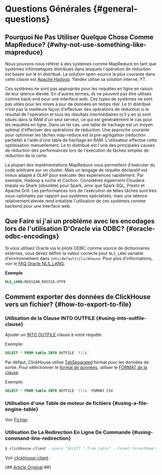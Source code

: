 # Questions Générales {#general-questions}

## Pourquoi Ne Pas Utiliser Quelque Chose Comme MapReduce? {#why-not-use-something-like-mapreduce}

Nous pouvons nous référer à des systèmes comme MapReduce en tant que systèmes informatiques distribués dans lesquels l'opération de réduction est basée sur le tri distribué. La solution open-source la plus courante dans cette classe est [Apache Hadoop](http://hadoop.apache.org). Yandex utilise sa solution interne, YT.

Ces systèmes ne sont pas appropriés pour les requêtes en ligne en raison de leur latence élevée. En d'autres termes, ils ne peuvent pas être utilisés comme back-end pour une interface web. Ces types de systèmes ne sont pas utiles pour les mises à jour de données en temps réel. Le tri distribué n'est pas la meilleure façon d'effectuer des opérations de réduction si le résultat de l'opération et tous les résultats intermédiaires (s'il y en a) sont situés dans la RAM d'un seul serveur, ce qui est généralement le cas pour les requêtes en ligne. Dans un tel cas, une table de hachage est un moyen optimal d'effectuer des opérations de réduction. Une approche courante pour optimiser les tâches map-reduce est la pré-agrégation (réduction partielle) à l'aide d'une table de hachage en RAM. L'utilisateur effectue cette optimisation manuellement. Le tri distribué est l'une des principales causes de réduction des performances lors de l'exécution de tâches simples de réduction de la carte.

La plupart des implémentations MapReduce vous permettent d'exécuter du code arbitraire sur un cluster. Mais un langage de requête déclaratif est mieux adapté à OLAP pour exécuter des expériences rapidement. Par exemple, Hadoop a ruche et Cochon. Considérez également Cloudera Impala ou Shark (obsolète) pour Spark, ainsi que Spark SQL, Presto et Apache Drill. Les performances lors de l'exécution de telles tâches sont très sous-optimales par rapport aux systèmes spécialisés, mais une latence relativement élevée rend irréaliste l'utilisation de ces systèmes comme backend pour une interface web.

## Que Faire si j'ai un problème avec les encodages lors de l'utilisation D'Oracle via ODBC? {#oracle-odbc-encodings}

Si vous utilisez Oracle via le pilote ODBC comme source de dictionnaires externes, vous devez définir la valeur correcte pour `NLS_LANG` variable d'environnement dans `/etc/default/clickhouse`. Pour plus d'informations, voir le [FAQ Oracle NLS\_LANG](https://www.oracle.com/technetwork/products/globalization/nls-lang-099431.html).

**Exemple**

``` sql
NLS_LANG=RUSSIAN_RUSSIA.UTF8
```

## Comment exporter des données de ClickHouse vers un fichier? {#how-to-export-to-file}

### Utilisation de la Clause INTO OUTFILE {#using-into-outfile-clause}

Ajouter un [INTO OUTFILE](../query_language/select/#into-outfile-clause) clause à votre requête.

Exemple:

``` sql
SELECT * FROM table INTO OUTFILE 'file'
```

Par défaut, ClickHouse utilise [TabSeparated](../interfaces/formats.md#tabseparated) format pour les données de sortie. Pour sélectionner le [format de données](../interfaces/formats.md), utiliser le [FORMAT de la clause](../query_language/select/#format-clause).

Exemple:

``` sql
SELECT * FROM table INTO OUTFILE 'file' FORMAT CSV
```

### Utilisation d'une Table de moteur de fichiers {#using-a-file-engine-table}

Voir [Fichier](../operations/table_engines/file.md).

### Utilisation De La Redirection En Ligne De Commande {#using-command-line-redirection}

``` sql
$ clickhouse-client --query "SELECT * from table" --format FormatName > result.txt
```

Voir [clickhouse-client](../interfaces/cli.md).

{## [Article Original](https://clickhouse.tech/docs/en/faq/general/) ##}

